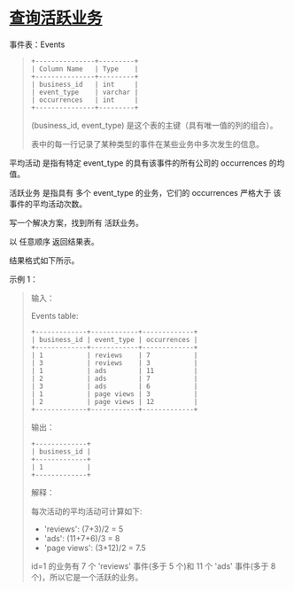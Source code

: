#  [查询活跃业务](https://leetcode.cn/problems/active-businesses)

事件表：Events
> ```
> +---------------+---------+
> | Column Name   | Type    |
> +---------------+---------+
> | business_id   | int     |
> | event_type    | varchar |
> | occurrences   | int     | 
> +---------------+---------+
> ```
> (business_id, event_type) 是这个表的主键（具有唯一值的列的组合）。
> 
> 表中的每一行记录了某种类型的事件在某些业务中多次发生的信息。
 

平均活动 是指有特定 event_type 的具有该事件的所有公司的 occurrences 的均值。

活跃业务 是指具有 多个 event_type 的业务，它们的 occurrences 严格大于 该事件的平均活动次数。

写一个解决方案，找到所有 活跃业务。

以 任意顺序 返回结果表。

结果格式如下所示。

 

示例 1：

> 输入：
> 
> Events table:
> ```
> +-------------+------------+-------------+
> | business_id | event_type | occurrences |
> +-------------+------------+-------------+
> | 1           | reviews    | 7           |
> | 3           | reviews    | 3           |
> | 1           | ads        | 11          |
> | 2           | ads        | 7           |
> | 3           | ads        | 6           |
> | 1           | page views | 3           |
> | 2           | page views | 12          |
> +-------------+------------+-------------+
> ```
> 输出：
> ```
> +-------------+
> | business_id |
> +-------------+
> | 1           |
> +-------------+ 
> ```
> 解释：
> 
> 每次活动的平均活动可计算如下:
> - 'reviews': (7+3)/2 = 5
> - 'ads': (11+7+6)/3 = 8
> - 'page views': (3+12)/2 = 7.5
> 
> id=1 的业务有 7 个 'reviews' 事件(多于 5 个)和 11 个 'ads' 事件(多于 8 个)，所以它是一个活跃的业务。
